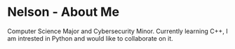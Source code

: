 # Nelson - About Me

Computer Science Major and Cybersecurity Minor. Currently learning C++, I am intrested in Python and would like to collaborate on it.